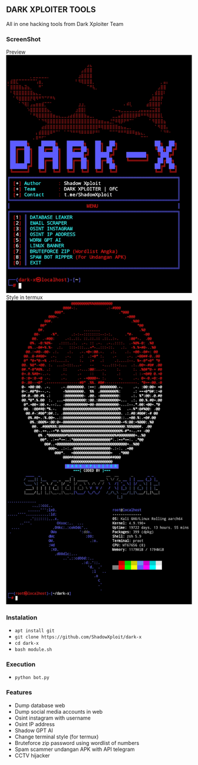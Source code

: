 ## DARK XPLOITER TOOLS
All in one hacking tools from Dark Xploiter Team

### ScreenShot
Preview
<img src="https://raw.githubusercontent.com/ShadowXploit/dark-x/main/Screenshot 1.jpg">
Style in termux
<img src="https://raw.githubusercontent.com/ShadowXploit/dark-x/main/Screenshot.jpg">


### Instalation
* `apt install git`
* `git clone https://github.com/ShadowXploit/dark-x`
* `cd dark-x`
* `bash module.sh`


### Execution
* `python bot.py`


### Features
- Dump database web
- Dump social media accounts in web
- Osint instagram with username
- Osint IP address
- Shadow GPT AI
- Change terminal style (for termux)
- Bruteforce zip password using wordlist of numbers
- Spam scammer undangan APK with API telegram
- CCTV hijacker

